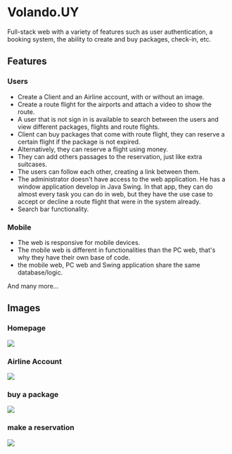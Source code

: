 # Volando.UY

Full-stack web with a variety of features such as user authentication, a booking system, the ability to create and buy packages, check-in, etc.

## Features

### Users
- Create a Client and an Airline account, with or without an image.
- Create a route flight for the airports and attach a video to show the route.
- A user that is not sign in is available to search between the users and view different packages, flights and route flights.
- Client can buy packages that come with route flight, they can reserve a certain flight if the package is not expired.
- Alternatively, they can reserve a flight using money.
- They can add others passages to the reservation, just like extra suitcases.
- The users can follow each other, creating a link between them.
- The administrator doesn't have access to the web application. He has a window application develop in Java Swing. In that app, they can do almost every task you can do in web, but they have the use case to accept or decline a route flight that were in the system already.
- Search bar functionality.

### Mobile
- The web is responsive for mobile devices.
- The mobile web is different in functionalities than the PC web, that's why they have their own base of code.
- the mobile web, PC web and Swing application share the same database/logic.

And many more...

## Images

### Homepage
![](https://github.com/user-attachments/assets/1ceecdc3-88ea-40db-9bfa-ecca11dcbe71)

### Airline Account
![](https://github.com/user-attachments/assets/f4719a0c-0a88-41e8-9a1a-0a944a917d85)

### buy a package
![](https://github.com/user-attachments/assets/b91bddc3-cdb8-40cc-84ab-f45281214256)

### make a reservation
![](https://github.com/user-attachments/assets/e5d739a3-3a3e-4ebf-8883-258112258eea)




